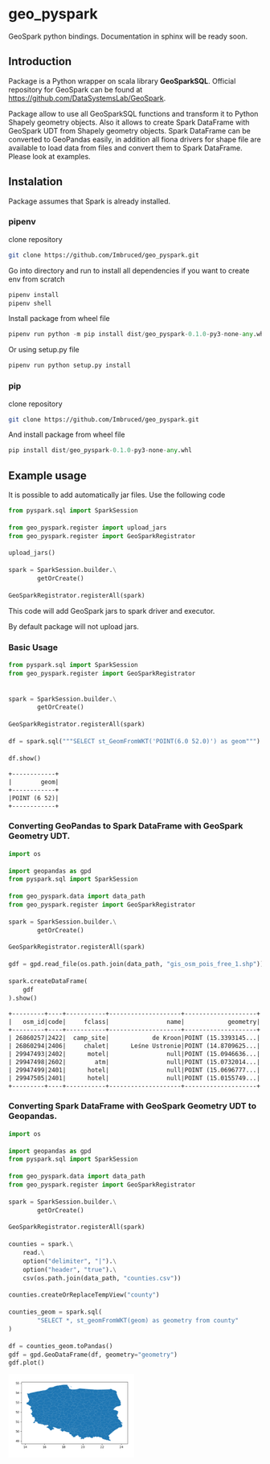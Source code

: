 # geo_pyspark

GeoSpark python bindings.
Documentation in sphinx will be ready soon.

## Introduction

Package is a Python wrapper on scala library <b>GeoSparkSQL</b>. Official repository for GeoSpark can be found at
https://github.com/DataSystemsLab/GeoSpark. 

Package allow to use all GeoSparkSQL functions and transform it to Python Shapely geometry objects. Also
it allows to create Spark DataFrame with GeoSpark UDT from Shapely geometry objects. Spark DataFrame can
be converted to GeoPandas easily, in addition all fiona drivers for shape file are available to load
data from files and convert them to Spark DataFrame. Please look at examples.

## Instalation

Package assumes that Spark is already installed. 
### pipenv

clone repository

```bash
git clone https://github.com/Imbruced/geo_pyspark.git
```
Go into directory and run to install all dependencies if you want to create env from
scratch
```python
pipenv install 
pipenv shell
```

Install package from wheel file
```python
pipenv run python -m pip install dist/geo_pyspark-0.1.0-py3-none-any.whl
```
Or using setup.py file
```python
pipenv run python setup.py install
```

### pip

clone repository

```bash
git clone https://github.com/Imbruced/geo_pyspark.git
```

And install package from wheel file

```python
pip install dist/geo_pyspark-0.1.0-py3-none-any.whl
```

## Example usage

It is possible to add automatically jar files. 
Use the following code

```python
from pyspark.sql import SparkSession

from geo_pyspark.register import upload_jars
from geo_pyspark.register import GeoSparkRegistrator

upload_jars()

spark = SparkSession.builder.\
        getOrCreate()

GeoSparkRegistrator.registerAll(spark)

```

This code will add GeoSpark jars to spark driver and executor.

By default package will not upload jars.


### Basic Usage

```python
from pyspark.sql import SparkSession
from geo_pyspark.register import GeoSparkRegistrator


spark = SparkSession.builder.\
        getOrCreate()

GeoSparkRegistrator.registerAll(spark)

df = spark.sql("""SELECT st_GeomFromWKT('POINT(6.0 52.0)') as geom""")

df.show()

```
    +------------+
    |        geom|
    +------------+
    |POINT (6 52)|
    +------------+

### Converting GeoPandas to Spark DataFrame with GeoSpark Geometry UDT.

```python
import os

import geopandas as gpd
from pyspark.sql import SparkSession

from geo_pyspark.data import data_path
from geo_pyspark.register import GeoSparkRegistrator

spark = SparkSession.builder.\
        getOrCreate()

GeoSparkRegistrator.registerAll(spark)

gdf = gpd.read_file(os.path.join(data_path, "gis_osm_pois_free_1.shp"))

spark.createDataFrame(
    gdf
).show()

```

    +---------+----+-----------+--------------------+--------------------+
    |   osm_id|code|     fclass|                name|            geometry|
    +---------+----+-----------+--------------------+--------------------+
    | 26860257|2422|  camp_site|            de Kroon|POINT (15.3393145...|
    | 26860294|2406|     chalet|      Leśne Ustronie|POINT (14.8709625...|
    | 29947493|2402|      motel|                null|POINT (15.0946636...|
    | 29947498|2602|        atm|                null|POINT (15.0732014...|
    | 29947499|2401|      hotel|                null|POINT (15.0696777...|
    | 29947505|2401|      hotel|                null|POINT (15.0155749...|
    +---------+----+-----------+--------------------+--------------------+
    
    
### Converting Spark DataFrame with GeoSpark Geometry UDT to Geopandas.


```python
import os

import geopandas as gpd
from pyspark.sql import SparkSession

from geo_pyspark.data import data_path
from geo_pyspark.register import GeoSparkRegistrator

spark = SparkSession.builder.\
        getOrCreate()

GeoSparkRegistrator.registerAll(spark)

counties = spark.\
    read.\
    option("delimiter", "|").\
    option("header", "true").\
    csv(os.path.join(data_path, "counties.csv"))
    
counties.createOrReplaceTempView("county")

counties_geom = spark.sql(
        "SELECT *, st_geomFromWKT(geom) as geometry from county"
)

df = counties_geom.toPandas()
gdf = gpd.GeoDataFrame(df, geometry="geometry")
gdf.plot()

```
<img src="https://github.com/Imbruced/geo_pyspark/blob/master/geo_pyspark/data/geopandas_plot.PNG" width="250">